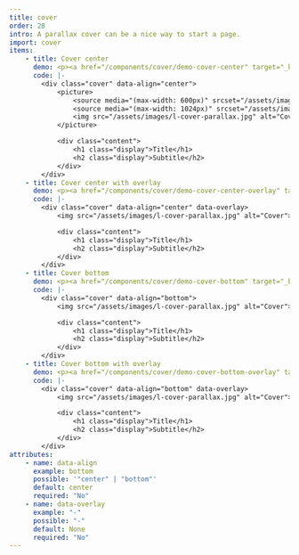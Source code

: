 ```yaml
---
title: cover
order: 28
intro: A parallax cover can be a nice way to start a page.
import: cover
items:
    - title: Cover center
      demo: <p><a href="/components/cover/demo-cover-center" target="_blank" rel="noreferrer noopener">Demo here</a></p>
      code: |-
        <div class="cover" data-align="center">
            <picture>
                <source media="(max-width: 600px)" srcset="/assets/images/s-cover-parallax.jpg">
                <source media="(max-width: 1024px)" srcset="/assets/images/m-cover-parallax.jpg">
                <img src="/assets/images/l-cover-parallax.jpg" alt="Cover">
            </picture>

            <div class="content">
                <h1 class="display">Title</h1>
                <h2 class="display">Subtitle</h2>
            </div>
        </div>
    - title: Cover center with overlay
      demo: <p><a href="/components/cover/demo-cover-center-overlay" target="_blank" rel="noreferrer noopener">Demo here</a></p>
      code: |-
        <div class="cover" data-align="center" data-overlay>
            <img src="/assets/images/l-cover-parallax.jpg" alt="Cover">

            <div class="content">
                <h1 class="display">Title</h1>
                <h2 class="display">Subtitle</h2>
            </div>
        </div>
    - title: Cover bottom
      demo: <p><a href="/components/cover/demo-cover-bottom" target="_blank" rel="noreferrer noopener">Demo here</a></p>
      code: |-
        <div class="cover" data-align="bottom">
            <img src="/assets/images/l-cover-parallax.jpg" alt="Cover">

            <div class="content">
                <h1 class="display">Title</h1>
                <h2 class="display">Subtitle</h2>
            </div>
        </div>
    - title: Cover bottom with overlay
      demo: <p><a href="/components/cover/demo-cover-bottom-overlay" target="_blank" rel="noreferrer noopener">Demo here</a></p>
      code: |-
        <div class="cover" data-align="bottom" data-overlay>
            <img src="/assets/images/l-cover-parallax.jpg" alt="Cover">

            <div class="content">
                <h1 class="display">Title</h1>
                <h2 class="display">Subtitle</h2>
            </div>
        </div>
attributes:
    - name: data-align
      example: bottom
      possible: '"center" | "bottom"'
      default: center
      required: "No"
    - name: data-overlay
      example: "-"
      possible: "-"
      default: None
      required: "No"
---
```

